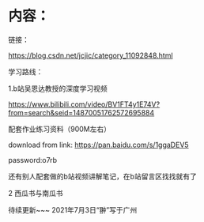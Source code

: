 # 内容：

链接：

https://blog.csdn.net/jcjic/category_11092848.html

学习路线：

1.b站吴恩达教授的深度学习视频

https://www.bilibili.com/video/BV1FT4y1E74V?from=search&seid=14870051762572695884

配套作业练习资料（900M左右）

download from link: https://pan.baidu.com/s/1ggaDEV5 

password:o7rb

还有别人配套做的b站视频讲解笔记，在b站留言区找找就有了

2 西瓜书与南瓜书

待续更新~~~                                                                                                            2021年7月3日“翀”写于广州